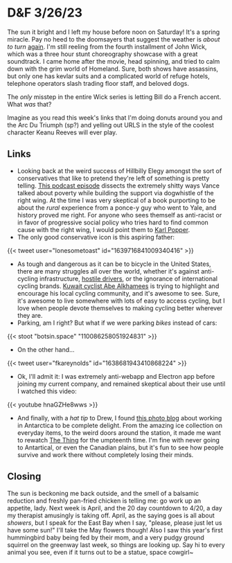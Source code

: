 # D&F 3/26/23

The sun it bright and I left my house before noon on Saturday! It's a spring miracle. Pay no heed to the doomsayers that suggest the weather is _about to turn_ [again](https://www.sfgate.com/weather/article/when-will-bay-area-wind-rain-stop-17853749.php). I'm still reeling from the fourth installment of John Wick, which was a three hour stunt choreography showcase with a great soundtrack. I came home after the movie, head spinning, and tried to calm down with the grim world of Homeland. Sure, both shows have assassins, but only one has kevlar suits and a complicated world of refuge hotels, telephone operators slash trading floor staff, and beloved dogs.

The _only_ misstep in the entire Wick series is letting Bill do a French accent. What _was_ that?

Imagine as you read this week's links that I'm doing donuts around you and the Arc Du Triumph (sp?) and yelling out URLS in the style of the coolest character Keanu Reeves will ever play.

## Links

- Looking back at the weird success of Hillbilly Elegy amongst the sort of conservatives that like to pretend they're left of something is pretty telling. [This podcast episode](https://overcast.fm/+9URJYyXl8) dissects the extremely shitty ways Vance talked about poverty while building the support via dogwhistle of the right wing. At the time I was very skeptical of a book purporting to be about the _rural_ experience from a ponce-y guy who went to Yale, and history proved me right. For anyone who sees themself as anti-racist or in favor of progressive social policy who tries hard to find common cause with the right wing, I would point them to [Karl Popper](https://en.wikipedia.org/wiki/Paradox_of_tolerance).
- The only good conservative icon is this aspiring father:

{{< tweet user="lonesometoast" id="1639716841009340416" >}}

- ‌As tough and dangerous as it can be to bicycle in the United States, there are many struggles all over the world, whether it's against anti-cycling infrastructure, [hostile drivers](https://www.youtube.com/watch?v=jN7mSXMruEo), or the ignorance of international cycling brands. [Kuwait cyclist Abe Alkhamees](https://theradavist.com/cycling-in-kuwait/) is trying to highlight and encourage his local cycling community, and it's awesome to see. Sure, it's awesome to live somewhere with lots of easy to access cycling, but I love when people devote themselves to making cycling better wherever they are.
- Parking, am I right? But what if we were parking _bikes_ instead of cars:

{{< stoot "botsin.space" "110086258051924831" >}}

- On the other hand...

{{< tweet user="fkareynolds" id="1638681943410868224" >}}

- Ok, I'll admit it: I was extremely anti-webapp and Electron app before joining my current company, and remained skeptical about their use until I watched this video:

{{< youtube hnaGZHe8wws >}}

- And finally, with a _hat tip_ to Drew, I found [this photo blog](https://brr.fyi/) about working in Antarctica to be complete delight. From the amazing ice collection on everyday items, to the weird doors around the station, it made me want to rewatch [The Thing](https://www.youtube.com/watch?v=5ftmr17M-a4) for the umpteenth time. I'm fine with never going to Antartical, or even the Canadian plains, but it's fun to see how people survive and work there without completely losing their minds.

## Closing

The sun is beckoning me back outside, and the smell of a balsamic reduction and freshly pan-fried chicken is telling me: go work up an appetite, lady. Next week is April, and the 20 day countdown to 4/20, a day my therapist amusingly is taking off. April, as the saying goes is all about _showers_, but I speak for the East Bay when I say, "please, please just let us have some sun!" I'll take the May flowers though! Also I saw this year's first hummingbird baby being fed by their mom, and a very pudgy ground squirrel on the greenway last week, so things are looking up. Say hi to every animal you see, even if it turns out to be a statue, space cowgirl~
